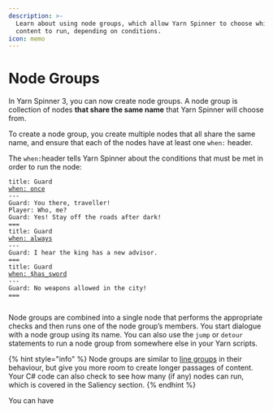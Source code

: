 ```yaml
---
description: >-
  Learn about using node groups, which allow Yarn Spinner to choose which
  content to run, depending on conditions.
icon: memo
---
```


# Node Groups

In Yarn Spinner 3, you can now create node groups. A node group is collection of nodes **that share the same name** that Yarn Spinner will choose from.&#x20;

To create a node group, you create multiple nodes that all share the same name, and ensure that each of the nodes have at least one `when:` header.&#x20;

The `when:`header tells Yarn Spinner about the conditions that must be met in order to run the node:

<pre class="language-html"><code class="lang-html">title: Guard
<a data-footnote-ref href="#user-content-fn-1">when: once</a>
---
Guard: You there, traveller!
Player: Who, me?
Guard: Yes! Stay off the roads after dark!
===
title: Guard
<a data-footnote-ref href="#user-content-fn-2">when: always</a>
---
Guard: I hear the king has a new advisor.
===
title: Guard
<a data-footnote-ref href="#user-content-fn-3">when: $has_sword</a>
---
Guard: No weapons allowed in the city!
===

</code></pre>

Node groups are combined into a single node that performs the appropriate checks and then runs one of the node group’s members. You start dialogue with a node group using its name. You can also use the `jump` or `detour` statements to run a node group from somewhere else in your Yarn scripts.

{% hint style="info" %}
Node groups are similar to [line groups](../../editing-with-vs-code/line-groups.md) in their behaviour, but give you more room to create longer passages of content. Your C# code can also check to see how many (if any) nodes can run, which is covered in the Saliency section.
{% endhint %}

You can have&#x20;

[^1]: this version of the node can only run once

[^2]: this version is the line can run any time

[^3]: this version of the node can only run if the variable `$has_sword` is true
